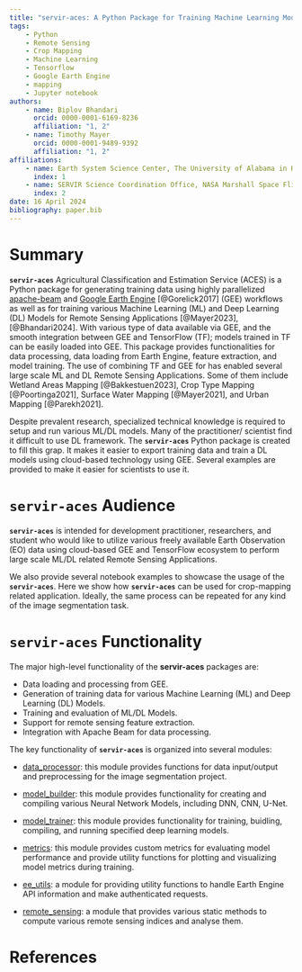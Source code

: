 ```yaml
---
title: "servir-aces: A Python Package for Training Machine Learning Models for Remote Sensing Applications"
tags:
    - Python
    - Remote Sensing
    - Crop Mapping
    - Machine Learning
    - Tensorflow
    - Google Earth Engine
    - mapping
    - Jupyter notebook
authors:
    - name: Biplov Bhandari
      orcid: 0000-0001-6169-8236
      affiliation: "1, 2"
    - name: Timothy Mayer
      orcid: 0000-0001-9489-9392
      affiliation: "1, 2"
affiliations:
    - name: Earth System Science Center, The University of Alabama in Huntsville, 320 Sparkman Drive, Huntsville, AL 35805, USA
      index: 1
    - name: SERVIR Science Coordination Office, NASA Marshall Space Flight Center, 320 Sparkman Drive, Huntsville, AL 35805, USA
      index: 2
date: 16 April 2024
bibliography: paper.bib
---
```


# Summary

**`servir-aces`** Agricultural Classification and Estimation Service (ACES) is a Python package for generating training data using highly parallelized [apache-beam](https://beam.apache.org/) and [Google Earth Engine](https://earthengine.google.com/) [@Gorelick2017] (GEE) workflows as well as for training various Machine Learning (ML) and Deep Learning (DL) Models for Remote Sensing Applications [@Mayer2023], [@Bhandari2024]. With various type of data available via GEE, and the smooth integration between GEE and TensorFlow (TF); models trained in TF can be easily loaded into GEE. This package provides functionalities for data processing, data loading from Earth Engine, feature extraction, and model training. The use of combining TF and GEE for has enabled several large scale ML and DL Remote Sensing Applications. Some of them include Wetland Areas Mapping [@Bakkestuen2023], Crop Type Mapping [@Poortinga2021], Surface Water Mapping [@Mayer2021], and Urban Mapping [@Parekh2021].

Despite prevalent research, specialized technical knowledge is required to setup and run various ML/DL models. Many of the practitioner/ scientist find it difficult to use DL framework. The **`servir-aces`** Python package is created to fill this grap. It makes it easier to export training data and train a DL models using cloud-based technology using GEE. Several examples are provided to make it easier for scientists to use it.

# **`servir-aces`** Audience

**`servir-aces`** is intended for development practitioner, researchers, and student who would like to utilize various freely available Earth Observation (EO) data using cloud-based GEE and TensorFlow ecosystem to perform large scale ML/DL related Remote Sensing Applications.

We also provide several notebook examples to showcase the usage of the **`servir-aces`**. Here we show how **`servir-aces`** can be used for crop-mapping related application. Ideally, the same process can be repeated for any kind of the image segmentation task.

# **`servir-aces`** Functionality

The major high-level functionality of the **servir-aces** packages are:
- Data loading and processing from GEE.
- Generation of training data for various Machine Learning (ML) and Deep Learning (DL) Models.
- Training and evaluation of ML/DL Models.
- Support for remote sensing feature extraction.
- Integration with Apache Beam for data processing.

The key functionality of **`servir-aces`** is organized into several modules:

-   [data_processor](https://servir.github.io/servir-aces/data_processor/): this module provides functions for data input/output and preprocessing for the image segmentation project.

-   [model_builder](https://servir.github.io/servir-aces/model_builder/): this module provides functionality for creating and compiling various Neural Network Models, including DNN, CNN, U-Net.

-   [model_trainer](https://servir.github.io/servir-aces/model_trainer/): this module provides functionality for training, buidling, compiling, and running specified deep learning models.

-   [metrics](https://servir.github.io/servir-aces/metrics/): this module provides custom metrics for evaluating model performance and provide utility functions for plotting and visualizing model metrics during training.

-   [ee_utils](https://servir.github.io/servir-aces/ee_utils/): a module for providing utility functions to handle Earth Engine API information and make authenticated requests.

-   [remote_sensing](https://servir.github.io/servir-aces/remote_sensing/): a module that provides various static methods to compute various remote sensing indices and analyse them.

# References
